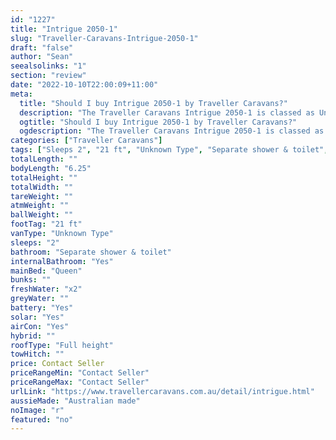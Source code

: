 ```yaml
---
id: "1227"
title: "Intrigue 2050-1"
slug: "Traveller-Caravans-Intrigue-2050-1"
draft: "false"
author: "Sean"
seealsolinks: "1"
section: "review"
date: "2022-10-10T22:00:09+11:00"
meta:
  title: "Should I buy Intrigue 2050-1 by Traveller Caravans?"
  description: "The Traveller Caravans Intrigue 2050-1 is classed as Unknown Type, and sleeps 2 people. It is Australian made and comes in at 21 ft. It generally has Separate shower & toilet."
  ogtitle: "Should I buy Intrigue 2050-1 by Traveller Caravans?"
  ogdescription: "The Traveller Caravans Intrigue 2050-1 is classed as Unknown Type, and sleeps 2 people. It is Australian made and comes in at 21 ft. It generally has Separate shower & toilet."
categories: ["Traveller Caravans"]
tags: ["Sleeps 2", "21 ft", "Unknown Type", "Separate shower & toilet", "Full height", "Price Unknown", "Australian made"]
totalLength: ""
bodyLength: "6.25"
totalHeight: ""
totalWidth: ""
tareWeight: ""
atmWeight: ""
ballWeight: ""
footTag: "21 ft"
vanType: "Unknown Type"
sleeps: "2"
bathroom: "Separate shower & toilet"
internalBathroom: "Yes"
mainBed: "Queen"
bunks: ""
freshWater: "x2"
greyWater: ""
battery: "Yes"
solar: "Yes"
airCon: "Yes"
hybrid: ""
roofType: "Full height"
towHitch: ""
price: Contact Seller
priceRangeMin: "Contact Seller"
priceRangeMax: "Contact Seller"
urlLink: "https://www.travellercaravans.com.au/detail/intrigue.html"
aussieMade: "Australian made"
noImage: "r"
featured: "no"
---
```

